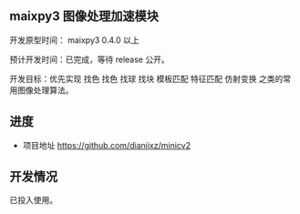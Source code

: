 ## maixpy3 图像处理加速模块

开发原型时间： maixpy3 0.4.0 以上

预计开发时间：已完成，等待 release 公开。

开发目标：优先实现 找色 找色 找球 找块 模板匹配 特征匹配 仿射变换 之类的常用图像处理算法。

## 进度

- 项目地址 https://github.com/dianjixz/minicv2

## 开发情况

已投入使用。
